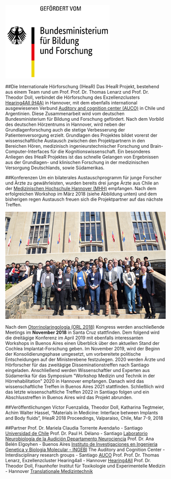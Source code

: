 
   ![bmbflogo](bmbflogodeutsch.png)

##Die Internationale Hörforschung (IHeaR)
Das IHeaR Projekt, bestehend aus einem Team rund um Prof. Prof. Dr. Thomas Lenarz und Prof. Dr. Theodor Doll, verbindet die Hörforschung des Exzellenzclusters [Hearing4All (H4A)](http://hearing4all.eu/EN/) in Hannover, mit dem ebenfalls international ausgewiesenen Verbund [Auditory and cognition center (AUCO)](http://www.auco.cl/) in Chile und Argentinien. Diese Zusammenarbeit wird vom deutschen Bundesministerium für Bildung und Forschung gefördert. Nach dem Vorbild des deutschen Hörzentrums in Hannover, wird neben der Grundlagenforschung auch die stetige Verbesserung der Patientenversorgung erzielt. Grundlagen des Projektes bildet vorerst der wissenschaftliche Austausch zwischen den Projektpartnern in den Bereichen Hören, medizinisch ingenieurstechnischer Forschung und Brain-Computer-Interfaces für die Kognitionswissenschaft. Ein besonderes Anliegen des IHeaR Projektes ist das schnelle Gelangen von Ergebnissen aus der Grundlagen- und klinischen Forschung in der medizinischen Versorgung Deutschlands, sowie Südamerikas. 

##Konferenzen
Um ein bilaterales Austauschprogramm für junge Forscher und Ärzte zu gewährleisten, wurden bereits drei junge Ärzte aus Chile an der [Medizinischen Hochschule Hannover (MHH)](https://www.mh-hannover.de/) empfangen. Nach dem erfolgreichen Workshop im März 2018 (siehe Abbildung unten) und dem bisherigen regen Austausch freuen sich die Projektpartner auf das nächste Treffen. 

![meetingphoto](ihearmeeting.png)

Nach dem [Otorrinolaringología (ORL 2018)](http://www.orl2018.cl/) Kongress werden anschließende Meetings im **November 2018** in Santa Cruz stattfinden. Dem folgend wird die dreitägige Konferenz im April 2019 mit ebenfalls interessanten Workshops in Buenos Aires einen Überblick über den aktuellen Stand der Cochlea Implantat-Forschung geben. Im November 2019, wird der Beginn der Konsolidierungsphase umgesetzt, um vorbereitete politische Entscheidungen auf der Ministerebene festzulegen. 2020 werden Ärzte und Hörforscher für das zweitägige Disseminationstreffen nach Santiago eingeladen. Anschließend werden Wissenschaftler und Experten aus Südamerika für das Symposium "Workshop Medizin und Technik in der Hörrehabilitation" 2020 in Hannover empfangen. Danach wird das wissenschaftliche Treffen in Buenos Aires 2021 stattfinden. Schließlich wird das letzte wissenschaftliche Treffen 2022 in Santiago folgen und ein Abschlusstreffen in Buenos Aires wird das Projekt abrunden.

##Veröffentlichungen
Víctor Fuenzalida, Theodor Doll, Katharina Tegtmeier, Achim Walter Hassel, “Materials in Medicine: Interface between Implants and Body fluids”, IHeaR 2018 Proceedings, Valparaiso, Chile, Mar 7-9, 2018

##Partner
Prof. Dr. Mariela Claudia Torrente Avendaño - Santiago [Universidad de Chile](http://www.uchile.cl/)
Prof. Dr. Paul H. Délano - Santiago [Laboratorio Neurobiología de la Audición Departamento Neurociencia](http://www.audicion.cl/)
Prof. Dr. Ana Belén Elgoyhen - Buenos Aires [Instituto de Investigaciones en Ingenieria Genetica y Biologia Molecular - INGEBI](http://ingebi-conicet.gov.ar/es_fisiologia-y-genetica-de-la-audicion/)
The Auditory and Cognition Center -Interdisciplinary research groups - Santiago [AUCO](http://www.auco.cl/)
Prof. Prof. Dr. Thomas Lenarz, Exzellenzcluster Hearing4all - Hannover [Hearing4All](http://hearing4all.eu/EN/)
Prof. Dr. Theodor Doll, Fraunhofer Institut für Toxikologie und Experimentelle Medizin - Hannover 
 [Translationale Medizintechnik](https://www.item.fraunhofer.de/de/angebot/medizintechnik.html/)
